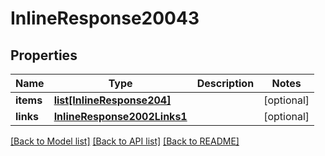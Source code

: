 # InlineResponse20043

## Properties
Name | Type | Description | Notes
------------ | ------------- | ------------- | -------------
**items** | [**list[InlineResponse204]**](InlineResponse204.md) |  | [optional] 
**links** | [**InlineResponse2002Links1**](InlineResponse2002Links1.md) |  | [optional] 

[[Back to Model list]](../README.md#documentation-for-models) [[Back to API list]](../README.md#documentation-for-api-endpoints) [[Back to README]](../README.md)


